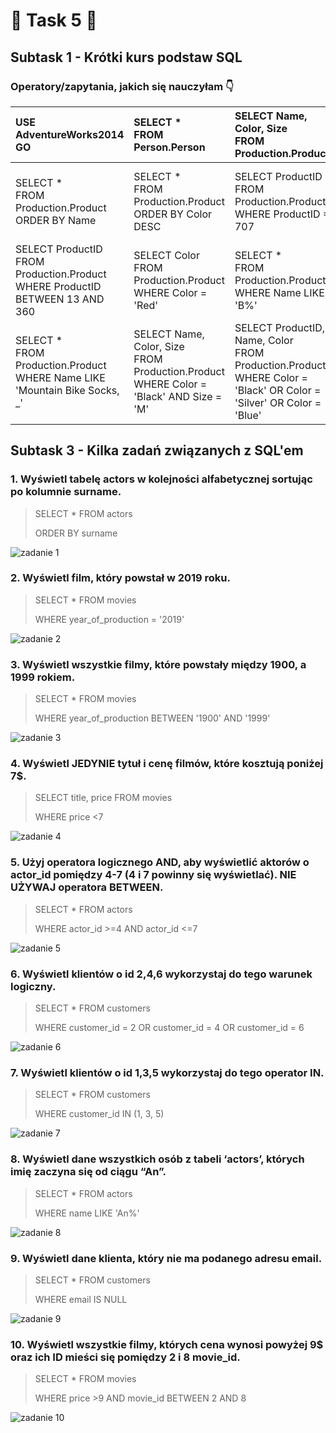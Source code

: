 # 🚀 **Task 5** 🚀

## **Subtask 1 - Krótki kurs podstaw SQL**

### Operatory/zapytania, jakich się nauczyłam 👇


|USE AdventureWorks2014<br/>GO|SELECT * <br/>FROM Person.Person|SELECT Name, Color, Size <br/>FROM Production.Product|SELECT ProductID AS ID <br/>FROM Production.Product|
|:- |:- |:- |:- |
|SELECT * <br/>FROM Production.Product<br/>ORDER BY Name|SELECT * <br/>FROM Production.Product<br/>ORDER BY Color DESC|SELECT ProductID <br/>FROM Production.Product <br/>WHERE ProductID = 707|SELECT ProductID, Name, Color <br/>FROM Production.Product<br/>WHERE ProductID > 100|
|SELECT ProductID <br/>FROM Production.Product<br/>WHERE ProductID BETWEEN 13 AND 360|SELECT Color <br/>FROM Production.Product<br/>WHERE Color = 'Red'|SELECT * <br/>FROM Production.Product<br/>WHERE Name LIKE 'B%'|SELECT * <br/>FROM Production.Product<br/>WHERE Name LIKE '%Bike%'|
|SELECT * <br/>FROM Production.Product<br/>WHERE Name LIKE 'Mountain Bike Socks, _'|SELECT Name, Color, Size <br/>FROM Production.Product<br/>WHERE Color = 'Black' AND Size = 'M'|SELECT ProductID, Name, Color <br/>FROM Production.Product<br/>WHERE Color = 'Black' OR Color = 'Silver' OR Color = 'Blue'|SELECT * <br/>FROM Production.Product <br/>WHERE Name LIKE '%Bike%' AND Color = 'White'|


## **Subtask 3 - Kilka zadań związanych z SQL'em**
### 1. Wyświetl tabelę actors w kolejności alfabetycznej sortując po kolumnie surname.

> SELECT * FROM actors
> 
> ORDER BY surname

![zadanie 1](https://user-images.githubusercontent.com/122294284/218320541-a5f2d476-46e7-4afd-933a-92a171581fe0.png)


### 2. Wyświetl film, który powstał w 2019 roku.

>SELECT * FROM movies
>
>WHERE year_of_production = '2019'

![zadanie 2](https://user-images.githubusercontent.com/122294284/218320785-2ea7f22d-35ff-4764-8fa0-8bbde0992fc4.png)


### 3. Wyświetl wszystkie filmy, które powstały między 1900, a 1999 rokiem.

>SELECT * FROM movies
>
>WHERE year_of_production BETWEEN '1900' AND '1999'

![zadanie 3](https://user-images.githubusercontent.com/122294284/218321022-40aa15de-554f-4734-8153-f86be6b8f01e.png)


### 4. Wyświetl JEDYNIE tytuł i cenę filmów, które kosztują poniżej 7$.

>SELECT title, price FROM movies
>
>WHERE price <7

![zadanie 4](https://user-images.githubusercontent.com/122294284/218321234-845bb2a8-944d-471f-a6b8-e1afc4357ad8.png)


### 5. Użyj operatora logicznego AND, aby wyświetlić aktorów o actor_id pomiędzy 4-7 (4 i 7 powinny się wyświetlać). NIE UŻYWAJ operatora BETWEEN.

>SELECT * FROM actors
>
>WHERE actor_id >=4 AND actor_id <=7

![zadanie 5](https://user-images.githubusercontent.com/122294284/218321483-db6e822f-c533-41db-956f-bb18e04d3a03.png)


### 6. Wyświetl klientów o id 2,4,6 wykorzystaj do tego warunek logiczny.

>SELECT * FROM customers
>
>WHERE customer_id = 2 OR customer_id = 4 OR customer_id = 6

![zadanie 6](https://user-images.githubusercontent.com/122294284/218322384-475bb109-ca9c-43eb-af24-0c73630dc52c.png)


### 7. Wyświetl klientów o id 1,3,5 wykorzystaj do tego operator IN.

>SELECT * FROM customers
>
>WHERE customer_id IN (1, 3, 5)

![zadanie 7](https://user-images.githubusercontent.com/122294284/218322577-9e4203a4-6aca-4da6-86ac-80ddb32f58b0.png)


### 8. Wyświetl dane wszystkich osób z tabeli ‘actors’, których imię zaczyna się od ciągu “An”.

>SELECT * FROM actors
>
>WHERE name LIKE 'An%'

![zadanie 8](https://user-images.githubusercontent.com/122294284/218322887-30f5ea34-a6c4-41d8-8312-dfcab7ac3db6.png)

### 9. Wyświetl dane klienta, który nie ma podanego adresu email.

>SELECT * FROM customers
>
>WHERE email IS NULL

![zadanie 9](https://user-images.githubusercontent.com/122294284/218323052-49ee9aa7-0f8f-4d2d-a85c-9c0b71bba102.png)

### 10. Wyświetl wszystkie filmy, których cena wynosi powyżej 9$ oraz ich ID mieści się pomiędzy 2 i 8 movie_id.

>SELECT * FROM movies
>
>WHERE price >9 AND movie_id BETWEEN 2 AND 8

![zadanie 10](https://user-images.githubusercontent.com/122294284/218323337-d21a4f44-d731-4194-8e60-1e6ec6bf329c.png)






